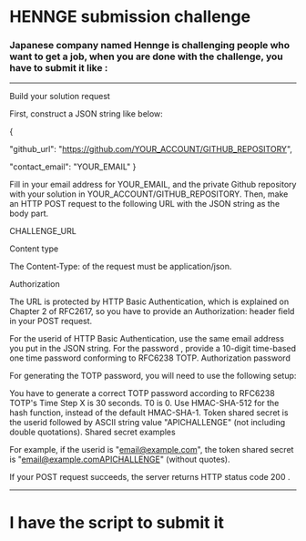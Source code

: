 # HENNGE submission challenge

### Japanese company named Hennge is challenging people who want to get a job, when you are done with the challenge, you have to submit it like :

***

Build your solution request

First, construct a JSON string like below:

{

  "github_url": "https://github.com/YOUR_ACCOUNT/GITHUB_REPOSITORY",

  "contact_email": "YOUR_EMAIL"
}

Fill in your email address for YOUR_EMAIL, and the private Github repository with your solution in YOUR_ACCOUNT/GITHUB_REPOSITORY. Then, make an HTTP POST request to the following URL with the JSON string as the body part.

CHALLENGE_URL

Content type

The Content-Type: of the request must be application/json.

Authorization

The URL is protected by HTTP Basic Authentication, which is explained on Chapter 2 of RFC2617, so you have to provide an Authorization: header field in your POST request.

For the userid of HTTP Basic Authentication, use the same email address you put in the JSON string. For the password , provide a 10-digit time-based one time password conforming to RFC6238 TOTP. Authorization password

For generating the TOTP password, you will need to use the following setup:

You have to generate a correct TOTP password according to RFC6238 TOTP's Time Step X is 30 seconds. T0 is 0. Use HMAC-SHA-512 for the hash function, instead of the default HMAC-SHA-1. Token shared secret is the userid followed by ASCII string value "APICHALLENGE" (not including double quotations). Shared secret examples

For example, if the userid is "email@example.com", the token shared secret is "email@example.comAPICHALLENGE" (without quotes).

If your POST request succeeds, the server returns HTTP status code 200 .

***

# I have the script to submit it

